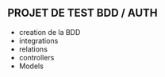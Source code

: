 ## PROJET DE TEST BDD / AUTH

- creation de la BDD
- integrations
- relations
- controllers
- Models